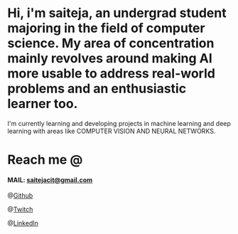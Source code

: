 

# Hi, i'm saiteja, an undergrad student majoring in the field of computer science. My area of concentration mainly revolves around making AI more usable to address real-world problems and an enthusiastic learner too.

I'm currently learning and developing projects in machine learning and deep learning with areas like COMPUTER VISION AND NEURAL NETWORKS.

# Reach me @
 
#### MAIL: saitejacit@gmail.com


@<a href="https://github.com/saitejakavuru">Github</a>

@<a href="https://www.twitch.tv/saitejak">Twitch</a> 

@<a href="https://www.linkedin.com/in/sai-teja-kavuru-2a4471135">LinkedIn</a> 
